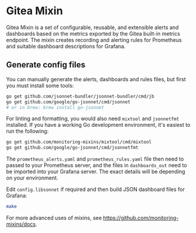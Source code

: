 # Gitea Mixin

Gitea Mixin is a set of configurable, reusable, and extensible alerts and
dashboards based on the metrics exported by the Gitea built-in metrics endpoint. The mixin creates
recording and alerting rules for Prometheus and suitable dashboard descriptions
for Grafana.

## Generate config files

You can manually generate the alerts, dashboards and rules files, but first you
must install some tools:

```bash
go get github.com/jsonnet-bundler/jsonnet-bundler/cmd/jb
go get github.com/google/go-jsonnet/cmd/jsonnet
# or in brew: brew install go-jsonnet
```

For linting and formatting, you would also need `mixtool` and `jsonnetfmt` installed. If you
have a working Go development environment, it's easiest to run the following:

```bash
go get github.com/monitoring-mixins/mixtool/cmd/mixtool
go get github.com/google/go-jsonnet/cmd/jsonnetfmt
```

The `prometheus_alerts.yaml` and `prometheus_rules.yaml` file then need to passed
to your Prometheus server, and the files in `dashboards_out` need to be imported
into your Grafana server.  The exact details will be depending on your environment.

Edit `config.libsonnet` if required and then build JSON dashboard files for Grafana:

```bash
make
```

For more advanced uses of mixins, see
https://github.com/monitoring-mixins/docs.
